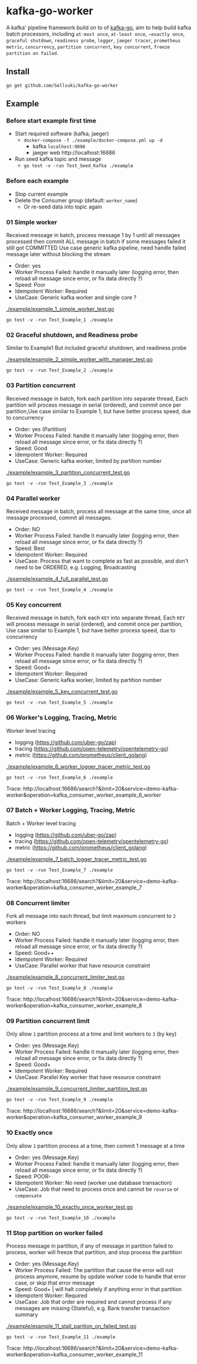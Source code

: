 
# kafka-go-worker

A kafka' pipeline framework build on to of [kafka-go](https://github.com/segmentio/kafka-go), aim to help build kafka batch processors, including `at-most once`, `at-least once`, `~exactly once`, `graceful shutdown`, `readiness probe`, `logger`, `jaeger tracer`, `prometheus metric`, `concurrency`, `partition concurrent`, `key concurrent`, `freeze partition on failed`.

## Install
```shell
go get github.com/Sellsuki/kafka-go-worker
```

## Example

### Before start example first time
- Start required software (kafka, jaeger)
    - `docker-compose -f ./example/docker-compose.yml up -d`
        - kafka `localhost:9090`
        - jaeger web http://localhost:16686
- Run seed kafka topic and message
    - `go test -v -run Test_Seed_Kafka ./example`

### Before each example
- Stop current example
- Delete the Consumer group (default: `worker_name`)
  - Or re-seed data into topic again


### 01 Simple worker
Received message in batch, process message 1 by 1 until all messages processed then commit ALL message in batch if some messages failed it still got COMMITTED Use case generic kafka pipeline, need handle failed message later without blocking the stream
 - Order: yes
 - Worker Process Failed: handle it manually later (logging error, then reload all message since error, or fix data directly ?)
 - Speed: Poor
 - Idempotent Worker: Required
 - UseCase: Generic kafka worker and single core ?
 
[./example/example_1_simple_worker_test.go](./example/example_1_simple_worker_test.go)

`go test -v -run Test_Example_1 ./example`

### 02 Graceful shutdown, and Readiness probe
Similar to Example1 But included graceful shutdown, and readiness probe

[./example/example_2_simple_worker_with_manager_test.go](./example/example_2_simple_worker_with_manager_test.go)

`go test -v -run Test_Example_2 ./example`

### 03 Partition concurrent
Received message in batch, fork each partition into separate thread, Each partition will process message in serial (ordered), and commit once per partition,Use case similar to Example 1, but have better process speed, due to concurrency
 - Order: yes (Partition)
 - Worker Process Failed: handle it manually later (logging error, then reload all message since error, or fix data directly ?)
 - Speed: Good
 - Idempotent Worker: Required
 - UseCase: Generic kafka worker, limited by partition number

[./example/example_3_partition_concurrent_test.go](./example/example_3_partition_concurrent_test.go)

`go test -v -run Test_Example_3 ./example`

### 04 Parallel worker
Received message in batch, process all message at the same time, once all message processed, commit all messages.
 - Order: NO
 - Worker Process Failed: handle it manually later (logging error, then reload all message since error, or fix data directly ?)
 - Speed: Best
 - Idempotent Worker: Required
 - UseCase: Process that want to complete as fast as possible, and don't need to be ORDERED, e.g. Logging, Broadcasting

[./example/example_4_full_parallel_test.go](./example/example_4_full_parallel_test.go)

`go test -v -run Test_Example_4 ./example`

### 05 Key concurrent
Received message in batch, fork each `KEY` into separate thread, Each `KEY` will process message in serial (ordered), and commit once per partition, Use case similar to Example 1, but have better process speed, due to concurrency
 - Order: yes (Message.Key)
 - Worker Process Failed: handle it manually later (logging error, then reload all message since error, or fix data directly ?)
 - Speed: Good+
 - Idempotent Worker: Required
 - UseCase: Generic kafka worker, limited by partition number

[./example/example_5_key_concurrent_test.go](./example/example_5_key_concurrent_test.go)

`go test -v -run Test_Example_5 ./example`

### 06 Worker's Logging, Tracing, Metric
Worker level tracing
- logging (https://github.com/uber-go/zap)
- tracing (https://github.com/open-telemetry/opentelemetry-go)
- metric (https://github.com/prometheus/client_golang)

[./example/example_6_worker_logger_tracer_metric_test.go](./example/example_6_worker_logger_tracer_metric_test.go)

`go test -v -run Test_Example_6 ./example`

Trace: http://localhost:16686/search?&limit=20&service=demo-kafka-worker&operation=kafka_consumer_worker_example_6_worker

### 07 Batch + Worker Logging, Tracing, Metric
Batch + Worker level tracing
- logging (https://github.com/uber-go/zap)
- tracing (https://github.com/open-telemetry/opentelemetry-go)
- metric (https://github.com/prometheus/client_golang)

[./example/example_7_batch_logger_tracer_metric_test.go](./example/example_7_batch_logger_tracer_metric_test.go)

`go test -v -run Test_Example_7 ./example`

Trace: http://localhost:16686/search?&limit=20&service=demo-kafka-worker&operation=kafka_consumer_worker_example_7

### 08 Concurrent limiter
Fork all message into each thread, but limit maximum concurrent to `2` workers
 - Order: NO
 - Worker Process Failed: handle it manually later (logging error, then reload all message since error, or fix data directly ?)
 - Speed: Good++
 - Idempotent Worker: Required
 - UseCase: Parallel worker that have resource constraint

[./example/example_8_concurrent_limiter_test.go](./example/example_8_concurrent_limiter_test.go)

`go test -v -run Test_Example_8 ./example`

Trace: http://localhost:16686/search?&limit=20&service=demo-kafka-worker&operation=kafka_consumer_worker_example_8

### 09 Partition concurrent limit
Only allow `1` partition process at a time and limit workers to `3` (by key)
 - Order: yes (Message.Key)
 - Worker Process Failed: handle it manually later (logging error, then reload all message since error, or fix data directly ?)
 - Speed: Good+
 - Idempotent Worker: Required
 - UseCase: Parallel Key worker that have resource constraint

[./example/example_9_concurrent_limiter_partition_test.go](./example/example_9_concurrent_limiter_partition_test.go)

`go test -v -run Test_Example_9 ./example`

Trace: http://localhost:16686/search?&limit=20&service=demo-kafka-worker&operation=kafka_consumer_worker_example_9

### 10 Exactly once
Only allow `1` partition process at a time, then commit 1 message at a time
 - Order: yes (Message.Key)
 - Worker Process Failed: handle it manually later (logging error, then reload all message since error, or fix data directly ?)
 - Speed: POOR-
 - Idempotent Worker: No need (worker use database transaction)
 - UseCase: Job that need to process once and cannot be `reverse` or `compensate`

[./example/example_10_exactly_once_worker_test.go](./example/example_10_exactly_once_worker_test.go)

`go test -v -run Test_Example_10 ./example`


### 11 Stop partition on worker failed
Process message in partition, if any of message in partition failed to process, worker will freeze that partition, and stop process the partition
 - Order: yes (Message.Key)
 - Worker Process Failed: The partition that cause the error will not process anymore, resume by update worker code to handle that error case, or skip that error message
 - Speed: Good+ | will halt completely if anything error in that partition
 - Idempotent Worker: Required
 - UseCase: Job that order are required and cannot process if any messages are missing (Stateful), e.g. Bank transfer transaction summary

[./example/example_11_stall_parition_on_failed_test.go](./example/example_11_stall_parition_on_failed_test.go)

`go test -v -run Test_Example_11 ./example`

Trace: http://localhost:16686/search?&limit=20&service=demo-kafka-worker&operation=kafka_consumer_worker_example_11